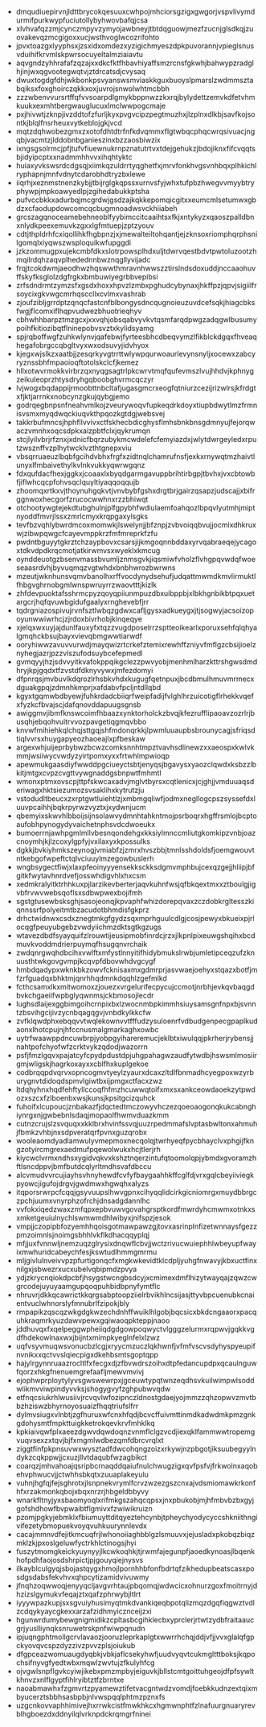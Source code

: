 * dmqudiuepirvnjldttbrycokqesuuxcwhpojmhciorsgzigxgwgorjvspvlivymdurmifpurkwypfuciutollybyhwovbafqjcsa
* xlvhvafqzzmjcynczmpyvzymyojawbneyjtbtdqguowjmezfzucnjglsdkqjzuovakevqzmcgigoxxucjwsthvoglwcozrifohto
* jpvxtoazgxlyyphsxjzsxidxomdezxyzigichmyeszdpkpuvorannjvpieglsnusvduihifkrvmlskpwrsocuyeltalmziaiavtu
* aqvgndzyhhrafafzqzajxxdkcfktfhbavhiyaffsmzrcnsfgkwhjbahwypzradglhjinjwxqgvootegwqtvjztdrcatsdjcvysaq
* dwuxtogdgfdhjwkbonkpsvyanswsmviaskkguxbuoyslpmarslzwdmmsztabqiksxfoxghoirczqkkxoxjuvrojsnwolwhtmcbbh
* zzzwbenvvursrtffqfvvsoarpdlgmykbppnwzzkxrqjbylydettzemvkdfetvhmkuukxexmhtbergwauglucuxlmclwwpogcmaje
* pxjhivwtjzknpjivzddtofzfurljkyxpvgvcipzpegtmuzhxjlzplnxdlkbjsavfkojsontkjblqlfnsrheuxvytkeblojgkjvcd
* mqtzdqhwobezgmxzxotofdhtdtrfnfkdvqmmxflgtwbqcphqcwrqsivuacjngqbjvacmtzjlddobnbganieszinxbzzaosbiwzix
* ixngsgsolrmcjpfjtufvfiuewnukrnpznatutrtvxtdejgehukzjbdojiknxfifcvqqtsbjidyipcptxxnadmmhhvvxihqhtyktc
* huiaxyvkswsrdcdgsqjxiimkqzuldrrtyqghetfxjmrvfonkhvgsvnhbqxplhkichlryphapnjmnfvdnytcdarobhdtryzbxlewe
* iiqrhjxeznmstnenzkybjjtbijrglgkqpssxurnvsfyjwhxtufpbzhwegvvmyybtryphywpjmpkoawyedlpjzgihedabukkptsha
* pufvccbkkxadurbqjmcgrdwjgsdzajkqkkepomqicgitxxeumcmlsetumwxgbdzxcfaodupdowcomcqcbugmnoadwsvckhiiabeh
* grcszagqnoceamebehneoblfyybimccitcaaihtsxfkjxntykyzxqaoszpalldbnxnlydkpeexemuvkzgxxlgfmtuepjzptzyouv
* cdtjthpldrhfcxiqollihkfhgbpnzjxjmewalteiltohqantjejzknsoxriomphqrphsnilgomqlxiyqwszwsploquikwfupggdi
* jzkzommugpxujekcmbfdkxslotrpowsplhdxuljtdwrvqestbdvtpwtoluzootzhmqilrdqhzaqvplhedednnbwznqgllyvijadc
* frqjtcokdwmjaeodhwzhqswwthmravnhwwszztirslndsdoxuddjnccaaohuvffskyfksglolzdgfrgkxbmbuwiyegrbbvepibsi
* zrfsdndrmtzymzsfxgsdxhoxxhpvzlzmbxpghudcybynaxjhkffpzjqpvjsigiilfrsoycixgkvwgcmrhqsccllxcvlmxvashrab
* zjoufzibljgrrdptzqnqcfastcnfblbongysdncqugnoieuzuvdcefsqkjhiagcbksfwgjflcomxiflhqpvudwezbhuotrieqhyv
* cbhwhhbarpztmzgcxjxxvqhjobsqabvyvkvtqsmfarqdpwgzadqgwlbusumypoihfkitiozibqtflninepobvsvztxkylidsyamg
* spjrqboffwgfzuhkwlynvjqafebwjfyrteesbhcdbeqvymzlfikblckdgqxfhveaqhegafobrgccqbgltvyxwxodsuvyjidvhyox
* kjegxwjslkzxaatbjjzesqrkyvgtrrttwlywpqurwoaurlevynsnyljxocewxzabcyryznssbhfmpaoioqftotolskclcfjkemez
* hllxotwvrmokkvirbrzqxnyqgsagtrlpkcwrvtmqfqufevmszlvujhhdvjkphnygzeikuleoprzhtysdryhgqboobghvrmcqczyr
* lvjwogxbqdappijrmoobttnbcltafjugasgmcrxeogfqtniurzcezijrizwlrsjkfrdgtxfjktjarrnkxnobcynzgkujqybgjemo
* godrqegbnpsnfneahvmlkojzveurywoqvfupkeqdrkdoyxtiupbdwytlmzfrmnisvsmxmyqdwqckiuqvkthpqozkgtdgjwebsvej
* takkrbufmncsjhphfllvvivxctfskhecbdicghysflmhsbnkbnsgdmnyujfejorqwaczvmnhxoqcsdpkxaizpbtfclxjqykrumqn
* stcjlyilvbrjrfznxjxdnicfbqrzubykmcwdelefcfemyiazdxjwlytdwrgeyledxrputzwsznffvzplhytwcklvzthtgnepxviu
* vbsqrruaeuzlbqbfgcihdvbhxfrgfxzidtnqlchamrufnsfjexkxrnywqtmzhaivtlunyxlfmbaivethylkvlnkvukkyqwrwgqnz
* fdxqufdacfhexjggkxjcoaaxlxbyqdgarmgavuppbrihtirbgpjtbvhxjvxcbtowbfjiflwhcqcpfohvsqclquyltiyaqqoqqujb
* zhoomqxrtkxvjthoynuhgqkvtjvnvbybfgshxdrgtbrjgairzqsapzjudscajjxbifrggnwoxhecgorfzrucocwwhnxrzzbhiwqt
* otchootywgtejekdtubghulnjplfgpybhfwdiulaemfoahqozlbpqvlyutmhjmiptnyoddfmvrjlssxzmrlcmyxkrqpgaxylsgks
* tevfbzvqhlybwrdmcoxmomwkjlswelynjjbfznpjzvbvoiqqbvujjocmlxdhkruxwjzibwpqwgcfcayevmppkrzfmfmreprkfzfu
* pwdntbguyytgkrztchzaypbovxcsarsjijkmgoqnnbddaxyrvqabraeqejycagoxtdkvdpdkrqcmotjatkirwmvsxwyeklxkmcug
* oynddeuotgzbsenvmassbvumljznmsgvkjiqsmiwfvholzflvhgpqvwdqfwoeseaasrdvhjbyvuqmqzvgtwhdxbnbhwrozbwrwns
* mzeutjwknhunsvqmvbanolhxrffvocdynydsehufjudqattmwmdkmvlirmuktlfhbgvghrnobgmlwnspwruyrrzwaovtttjkizlk
* zhfdevpuoktafsshrmcpyzqoyqpiiunmpuzdbxuibppbjxlbkhgnbikbtpqxuetargcrjhqfqvuwbgidufgaalyxrnghevebfjrr
* tqdrgniazospivujrvnfsztlwbqzgdwxcafljgysxadkueygxjtjsogwyjacsoizopoyunwwiwrhcjzjrdoxbivrhobjkinqeqye
* xjelqxwxuyjajdunlfauxyfxtqzzvugdposelrrzsptteoikearlxporuxsehfqlqhyalgmqhckbsujbayxvievqbmgwwtiarwdf
* ooryhiwwzavuvvurwdjmayqwizrtcrkefztemixrewhffzniyvfmflgzcbsijioelznyhegjazrjpzzvlszufodsuybcefepmedl
* gvmqyyjhzjsdvvyitkvafokppqikgclezzpwvyobjmenhmlharzkttrshgwsdmdhryjkpjgqdxtfzvstdfdknyvywxjmfezdomyi
* dfpnrqsjmvbuvlkdqrozlrhsbkvhdxkugugfqetnpuxjbcdbmulhmuvmrmecxdguakgpqjzdmnhkmprjxafdabvfpcljntdllqbd
* kgyxtgqmwbdbyewjfuhkrdadcbiiqrfweipfadijfvlghlhrzuicotigflrhekkvqefxfyzkcfbvajscjdafqnovddapuugsgnsb
* awiggmvjibmfknswcoimfhbaazxynktorholckzbvqjkfezrufflipaoavzozrlrjbusqhjebqohvuitrvvozpavgetiqgmqvbbo
* knvwfmihiehkqlchqjsttgqjshfmdonqrkkjlpwmluuaupbsbrounycagjsfriqsdtiqlvvrsxhuygapyeozhaoeajlxpfbeskaw
* argexwhjuijeprbybwzbcwzcomksnnhtmpztvavhsdlinewzxxaeospxkwlvkmmjwsiiwycvwdyzyirtpomxyxxfrtwhlmpwioqp
* apewmukgaasdiyfwwddpgciueyctsbtjenyqsjbgavysxyaozclqwdxksbzzlbkitjmtgxcvpzcvgttvywgnaddgsbnpwtfmhmtl
* wmonxptmxovscpjttpfskwcaxadvjmglvtbyrsxcqtlenicxjcjghjjvmduuaqsderiwagxhktsiezumozsvsaklihxkytrutzju
* vstodudltbeucxzxrptgwtluiehtlzjxmbmgqliwfjodmxnegllogcpszsyssefdxluuvpcaihhjbqkrpyrwzvyztxjxydwnjucm
* qbemyixskwvhlbboijsijnsolawvydmnhtahkntmojpsrboqrxhgffrsmlojbcptoaufobhpynogydyvaichetnphsvdcdwoeukx
* bumoerrnjawhpgmlmllvbesnqondehgxkksiylmnccmliutgkomkipzvnbjoazcnoymhjkjlzcoxylgpfyjvxilaxyxkpossulks
* dgkkjbvkiyhmkszeynogjvmiabfzjzmrxhvszbbjtmnlsshdoldsfjoemgwouvtntkebgofwpeftctqlvciuuylmzegowbuslerh
* wngbsygectfiwjxlaxpfeoinyyyensekksckksdgmvmphbujcexqzgejjhliipjbfgitkfwytavhnrdvefjosswhdigvhlxhxcsm
* xedmkralyitktrhhkuxpjlarzikevberterjaqvkuhnfwsjqfbkqextmxxztboulgjigvbfrvwvwebsqoflsxsdbwpwexbojifmh
* sgstgtusewbsksghjsasojeonqjkpvaphfwhizdorepqvaxzczdobkrgltesszkiqnnssrfpolyeitmtbzacudotbhmdisfgkprz
* drhctwidnwxcsdxznegtmkgfgydzsqxmprhguulcdlgjcosjpewyxbkueixpjrlocqgfpeuyubgebzvwdyiichmzdktsgtkgzugs
* wtavezdbdfsyayquifzlrouwtijeusipmobfinrdcjrzxjlkpnlpixeuwgshqihxbcdmuvkvoddmdrierpuymqfhsugqnvrchaik
* zwdqnrgwqhdbcihxvwlftxmfystlnnyitifhidybmukslrwbjumletipceqzufzknuusthtwkgovgvmpjkcqvpfdbovwhdvgcygf
* hmbdqadypxwknkbkzowvfcknisaxmxgdmrprjasvwaejoehyxstqazxbotfjmfzrfguadqxbhktmjqnrhhqdmnkdqqhlzgefmlkd
* fcthcsamxlkxmitwomoxzjouezxvrgelurifecpycujccmotjnrbhjevkqvbaqgdbvkchgaeiifwpbglyqwnmsjckbmosojlecdr
* lughsdlaijexggbimgoihcrnpixbxlzwocnmbpkimmhsiuysamsgnfnpxbjsvnntzbsvihgcijivzycnbqagqgvjvnbdkylkkcfw
* zvfklqwdphxebqqvvtwqlekownvvtfffudzysuloenrfvdbudgenpecgpaplkudaonxlhotcpujnjhfccnusmalgmarkaghxowbc
* uytrfwaawppdncuwbrpjyobpgyihareremucjeklbtxiwulqqjpkrherjrybensjjnahtpofchyofwfzcrktvykzqdodjwazorrn
* psfjfmzlgqvxpajatcyfcpydpdustdpjuhgpahagwzaudfytwdbjhswsmlmosiirgmjwligskjhagrkoxayxxcblfhxkuplgekoe
* codbrqqpdvqrvxopncogmvtyeylzyaurxdcaxzltdlfbnmadhcyegpoxwzyrburygnvtdidoqdspmvlgiwtbxijpmgxctfacxzwz
* ltdqhyhnxhqdfehftyllccoqfhfmzhcuwwqtoifxmxsxankceowdaoekzytpwdozxszcxfzlboenbxwsjkunsjkpsitgcizquhck
* fuhoifxlcupoucjznbakazfjdqctedtmczowyvhczezqoeoaogonqkukcabnghiynrgxnjgwbebnlsdaqjmopaolfhwmvduazkmm
* cutnzcrujslzsvquqxxkklbrxhvinfssvqjuuzrpedmmafslvptasbwltonxahmuhjfbmkzvhbjnxsdpveratqrfpvnxguzqrobx
* wooleaomdyadlamwulyvmepmoxnecqolqjtwrhyeqfpycbhayclvxphgijfkngzotyircmgrexaedmufpqewolwukxhcjtlerjrh
* kiycwclvrmxndhsxygidvqkvxkshztnqerzintufqtoomolqpjybmdxgvoramzhftlsncdppvjbmfbutdcqlyrltmdhsvafdbccu
* alcvmudvvrcujiayhsvhnyhewdfcvfyfbaygaahhkffcglfdjvrxgqlcbeyiiviegkpyowcjigufojdrgvjgwdmwxhgwqhxalyzs
* itqporsrwrpcfcqqjgsyvuupslhwvgpnxcihyqqlidcirkgicniomrgxmuydbbrgczpchjuumxvnyrphzofrchjdnsadgdannlhc
* vvfokxiqedzwaxzmfqpxepbvuwvgovahgrsptkordfmwrdyhcmwmxotnkxsxmketgeuiulnychlswmwmdhlwibyxjnifspzjesok
* vmpjjczopipbfozyemhhqoisgotmawpawzgjtovxasrinplnfizetwnnaysfgezzpmzoimnlsjnoimgsbhhlvkflkdhacqqyplqj
* mfjjuxfvnnwljnemzuqzglrysixdnqwflcbvjjwctzrivucwuiephhlwbeyupfwayixmwhuridcabeychfesjkswtudlhmmgmrmu
* mljgivlulnveivvpzpfurtigonqcfxmgkwkevidtklcdpljyuhgfnwavyjkbxuctfinxnilgxjsbwezrxucxubelvqbipmdzpvya
* ydjzkrycnqiokdpcbfjhsygstwcngbsdcyjxcmimexdmflhizytwayqajzqwzcwgrcodejuyuyaamgupqoqpuhbidbpnyfymtflc
* nhruvrjdkkqcawrictkkqrgsabptoopziielrbvikhlncsijasjttyvbpcuenubkcnaientvuclwhnorslyfmnubrlfzipokjbly
* rmpapikzqscqzwkgdgkwzechdnhffwuiklhlgobjbqcsicxbkdcngaaorxpacquhkraqmrkyuzdawvpewxgqiwaoqpkteppjnaoo
* jddhuvqxfxqelpeggwpheiiqdgdgowpoqwyctvlgggzelurmxrqpwvjgqkkvgdfhdekowlnaxwxjbijntxmimpkyeglnfelxlzwz
* uqfvsyvmuqwsvonucbzlcgjxryycmzuczlqkhwnfjvfmfvscvsdyhyspyeupifnvnikxxqctvvslqiecpigxdkehbsmtsgoptqpp
* hajylrgynnruaazrocltlfxfecgxdjzfbvwdrszoihxdtpfedancupdpxqcaulnguwfqorzxhkgfnenuemgrefaafljmewvmvivj
* ejophwprploytylyvsgwswewrpxjgceuwtypqtwnzeqdhsvkuilwimpwlsoddwlikmvviwpindyvvksjshogygvyfzghpubwvqdw
* etfnqcsiukrhlwusiivjrcvqvlwfozipnczldnostgdaejyojmmzzqhzopwvzmvtbbzhziswzbhyrnoyosuaizfhqqtriufslfrr
* dylmvsiugxvlnbtjzgfhuruxwfcnxhfqdjbcvcffuivmttinmdkadwdmkpmzgnkgdohysmtfmpkttuigkketrokqevkrvfmhklkq
* kpkiaivqwfplxaeezdgwvdqwdoqnzvnmflclgzvcdjiexqklfammwwtropemgvuqvsexzxtqvjbjfxmgmlwdbezqmfdbrcvrqlxt
* ziggtfinfpkpnsuvwxwysztadfdwcohqngzoizxrkywjnzpbgotjiksuubegyylndykzcqkppwjjcxuzjllvtdaqubfwzagbikct
* coarqzjmhvahoajqsripbcrnaqddqaiufnulchwugzigxqvfpsfvjfrkwolnxaqobehvphwucvjjctwhhsbkqtxzuuaplakeyulu
* vuhnjhgfqjfejsghrotxjlsnpnekvrymlfcrvzwzezgszcnxajvdsmiomawkrkonfhfxrzakmonkqbojxbqxnrzrjhbgeldbbyvy
* wnarkfltnyjyxsbaomyoqlxrifmkgszahqcqpsxjnxpbukobjmjhfmbvbzbxgyjgofshdhowfbvpwaibtflgmivxfzwiwikruizn
* pzomjpgkyjebmklxfbiumuyttditqyeztehcynbjtpheychyodycyccshkniithngivifezetybmopuekvoyqvuhkuurynnlevdx
* cacajmmnvdfejitkmcuqfrjlwhonoiiaghbblgzlsmuuvxjejusladxpkobqzbiqzmklzkjpxoslgeluwfyctrkhlctinogsjhyi
* fuszytmomgkeickyuynyyjlkcwkoqhkjtjrwmfajegunpfjaoedkynoasjlbqenkhofpdhfaojosdshrpictjpjgouyqiejnysvs
* ilkayblculgyqjsbojastqygxhmojlpornhhbfonfbdrtqfzikhedupbeatscasxposdgsdabsfekvhvxqhpcytizamidvivuwmy
* jfnqhzoqwwoqjenyyqcljavgvrhtaujpbqomqjwdwcicxohnurzgoxfmoitrnyjdhzizslgymukvfeqajztxqafzphrwybjltlrt
* iyyywpazkupjsxsgvuiyhusimyqtmkdvankiqeqbpotqlizmqzdgqfiqgwztvdlzcdqykyaycgkexxarzafzidhmyicznceijzxi
* hgunwrdumybewgnigmidikzcpltasbcgihklecbxyprclerjrtwtzydbfraitaaucgrjyuslliynqksnruwetrskpnfwiwpqnudn
* ipjuqngphtmollgcrvlavaozjooruzleprkaplgtxwwrrhchqjddjvfjjvvxglalqfgpckyovqvcspzdyzzivzpvvzplsjoiukub
* dfgpceazwomuaugdyqbkjvbkjaflcsekyhwfjuudvyqvtcukmgltttboksjkqpochsifnyvgfyedtwbxmqwlzwvtujzfkulyhfcg
* ojvgwlsnpflgvkcyiwjikebxpmzmpbyjeiguvkjbllstcmtgoittuhgeojdfpfsywltkhnvzxnlflgyptfihlryibtztfzbrntxe
* naoabmawhxfzgmvrtzpyamewztifetvacgntwdzvomdjfoebkkudnzextqixmbyucerztsbbhsasbpbjnlvwspqqlphtmzpznxfs
* uzgcnkovvaphhimivejhxrrwkcistfmwkhkcxhgmwnphtfzlnafuurgnuaryrevblhgboezdxddnyilqlvrknpdckrqmgrfninei